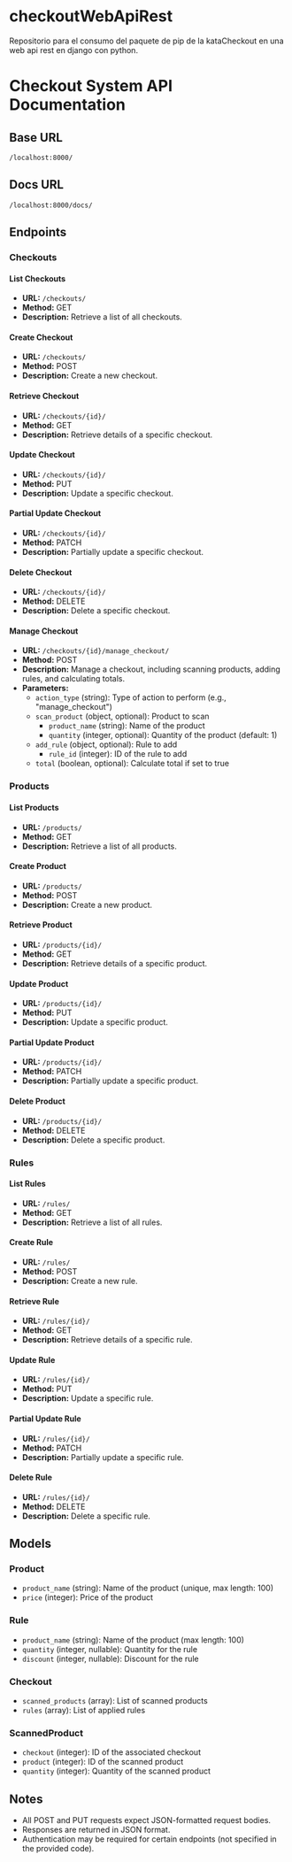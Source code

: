 # checkoutWebApiRest
Repositorio para el consumo del paquete de pip de la kataCheckout en una web api rest en django con python.

# Checkout System API Documentation

## Base URL

`/localhost:8000/`

## Docs URL
`/localhost:8000/docs/`

## Endpoints

### Checkouts

#### List Checkouts
- **URL:** `/checkouts/`
- **Method:** GET
- **Description:** Retrieve a list of all checkouts.

#### Create Checkout
- **URL:** `/checkouts/`
- **Method:** POST
- **Description:** Create a new checkout.

#### Retrieve Checkout
- **URL:** `/checkouts/{id}/`
- **Method:** GET
- **Description:** Retrieve details of a specific checkout.

#### Update Checkout
- **URL:** `/checkouts/{id}/`
- **Method:** PUT
- **Description:** Update a specific checkout.

#### Partial Update Checkout
- **URL:** `/checkouts/{id}/`
- **Method:** PATCH
- **Description:** Partially update a specific checkout.

#### Delete Checkout
- **URL:** `/checkouts/{id}/`
- **Method:** DELETE
- **Description:** Delete a specific checkout.

#### Manage Checkout
- **URL:** `/checkouts/{id}/manage_checkout/`
- **Method:** POST
- **Description:** Manage a checkout, including scanning products, adding rules, and calculating totals.
- **Parameters:**
  - `action_type` (string): Type of action to perform (e.g., "manage_checkout")
  - `scan_product` (object, optional): Product to scan
    - `product_name` (string): Name of the product
    - `quantity` (integer, optional): Quantity of the product (default: 1)
  - `add_rule` (object, optional): Rule to add
    - `rule_id` (integer): ID of the rule to add
  - `total` (boolean, optional): Calculate total if set to true

### Products

#### List Products
- **URL:** `/products/`
- **Method:** GET
- **Description:** Retrieve a list of all products.

#### Create Product
- **URL:** `/products/`
- **Method:** POST
- **Description:** Create a new product.

#### Retrieve Product
- **URL:** `/products/{id}/`
- **Method:** GET
- **Description:** Retrieve details of a specific product.

#### Update Product
- **URL:** `/products/{id}/`
- **Method:** PUT
- **Description:** Update a specific product.

#### Partial Update Product
- **URL:** `/products/{id}/`
- **Method:** PATCH
- **Description:** Partially update a specific product.

#### Delete Product
- **URL:** `/products/{id}/`
- **Method:** DELETE
- **Description:** Delete a specific product.

### Rules

#### List Rules
- **URL:** `/rules/`
- **Method:** GET
- **Description:** Retrieve a list of all rules.

#### Create Rule
- **URL:** `/rules/`
- **Method:** POST
- **Description:** Create a new rule.

#### Retrieve Rule
- **URL:** `/rules/{id}/`
- **Method:** GET
- **Description:** Retrieve details of a specific rule.

#### Update Rule
- **URL:** `/rules/{id}/`
- **Method:** PUT
- **Description:** Update a specific rule.

#### Partial Update Rule
- **URL:** `/rules/{id}/`
- **Method:** PATCH
- **Description:** Partially update a specific rule.

#### Delete Rule
- **URL:** `/rules/{id}/`
- **Method:** DELETE
- **Description:** Delete a specific rule.

## Models

### Product
- `product_name` (string): Name of the product (unique, max length: 100)
- `price` (integer): Price of the product

### Rule
- `product_name` (string): Name of the product (max length: 100)
- `quantity` (integer, nullable): Quantity for the rule
- `discount` (integer, nullable): Discount for the rule

### Checkout
- `scanned_products` (array): List of scanned products
- `rules` (array): List of applied rules

### ScannedProduct
- `checkout` (integer): ID of the associated checkout
- `product` (integer): ID of the scanned product
- `quantity` (integer): Quantity of the scanned product

## Notes

- All POST and PUT requests expect JSON-formatted request bodies.
- Responses are returned in JSON format.
- Authentication may be required for certain endpoints (not specified in the provided code).
